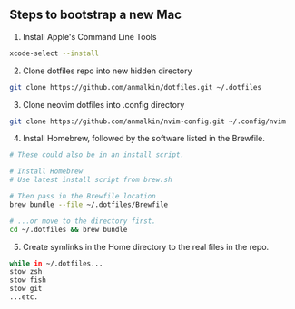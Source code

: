 ## Steps to bootstrap a new Mac

1. Install Apple's Command Line Tools

```zsh
xcode-select --install
```


2. Clone dotfiles repo into new hidden directory

```zsh
git clone https://github.com/anmalkin/dotfiles.git ~/.dotfiles
```


3. Clone neovim dotfiles into .config directory

```zsh
git clone https://github.com/anmalkin/nvim-config.git ~/.config/nvim
```


4. Install Homebrew, followed by the software listed in the Brewfile.

```zsh
# These could also be in an install script.

# Install Homebrew
# Use latest install script from brew.sh

# Then pass in the Brewfile location
brew bundle --file ~/.dotfiles/Brewfile

# ...or move to the directory first.
cd ~/.dotfiles && brew bundle
```


5. Create symlinks in the Home directory to the real files in the repo.

```zsh
while in ~/.dotfiles...
stow zsh
stow fish
stow git
...etc.
```

